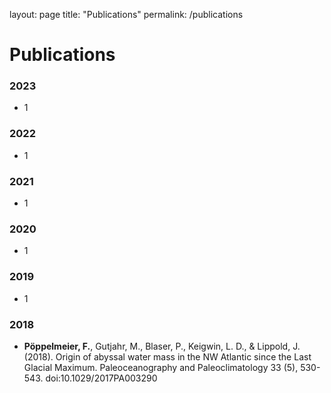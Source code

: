 layout: page
title: "Publications"
permalink: /publications

# Publications

### 2023
- 1

### 2022
- 1

### 2021
- 1

### 2020
- 1

### 2019
- 1

### 2018
- **Pöppelmeier, F.**, Gutjahr, M., Blaser, P., Keigwin, L. D., & Lippold, J. (2018). Origin of abyssal water mass in the NW Atlantic since the Last Glacial Maximum. Paleoceanography and Paleoclimatology 33 (5), 530-543. doi:10.1029/2017PA003290
